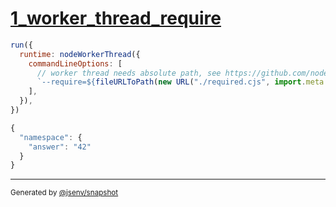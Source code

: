 # [1_worker_thread_require](../../node_require_command_line_option.test.mjs#L21)

```js
run({
  runtime: nodeWorkerThread({
    commandLineOptions: [
      // worker thread needs absolute path, see https://github.com/nodejs/node/issues/41673
      `--require=${fileURLToPath(new URL("./required.cjs", import.meta.url))}`,
    ],
  }),
})
```

```js
{
  "namespace": {
    "answer": "42"
  }
}
```

---

<sub>
  Generated by <a href="https://github.com/jsenv/core/tree/main/packages/tooling/snapshot">@jsenv/snapshot</a>
</sub>
